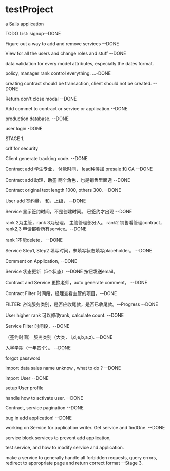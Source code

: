 # testProject

a [Sails](http://sailsjs.org) application


TODO List:
signup--DONE

Figure out a way to add and remove services --DONE

View for all the users and change roles and stuff --DONE

data validation for every model attributes, especially the dates format. 

policy, manager rank control everything. ...-DONE

creating contract should be transaction, client should not be created.  --DONE

Return don't close modal --DONE


Add commet to contract or service or application.--DONE

production database. --DONE

user login -DONE


STAGE 1. 

crlf for security

Client generate tracking code. --DONE

Contract add 学生专业， 付款时间， lead种类加 presale 和 CA --DONE

Contract add 助理，助签 两个角色，也是销售里面选 --DONE

Contract original text length 1000, others 300. --DONE

User add 签约量， 和，上级， --DONE

Service 显示签约时间，不是创建时间。 已签约才出现 --DONE

rank 2为主管，rank 3为经理。 主管管理部分人。  rank2 销售看管理contract， rank2,3 申请都看所有service。--DONE

rank 1不能delete， --DONE

Service Step1, Step2 填写时间，未填写状态填写placeholder。 --DONE

Comment on Application, --DONE

Service 状态更新（5个状态）--DONE 按钮发送email。

Contract and Service 更换老师，auto generate comment。 --DONE

Contract Filter 时间段，经理查看主管的项目，--DONE

FILTER: 咨询服务类别，是否应收尾款，是否已收尾款。--Progress --DONE

User higher rank 可以修改rank, calculate count. --DONE

Service Filter 时间段，--DONE

（签约时间） 服务类别（大类， i,d,e,b,a,z). --DONE

入学学期（一年四个）。 --DONE

forgot password

import data  sales name unknow , what to do ? --DONE

import User --DONE

setup User profile

handle how to activate user.  --DONE

Contract, service pagination --DONE

 bug in add application! --DONE

 working on Service for application writer. Get service and findOne. --DONE

 service block services to prevent add application, 

 test service, and how to modify service and application.  

make a service to generally handle all forbidden requests, query errors,  redirect to appropriate page and return correct format --Stage 3.